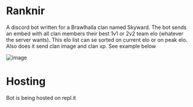 # Ranknir
A discord bot written for a Brawlhalla clan named Skyward. The bot sends an embed with all clan members their best 1v1 or 2v2 team elo (whatever the server wants). This elo list can se sorted on current elo or on peak elo. Also does it send clan image and clan xp. See example below

![image](https://user-images.githubusercontent.com/74303221/183304003-9aa939d2-a20a-43c8-a14a-4cb3cd36b42f.png)

# Hosting
Bot is being hosted on repl.it
